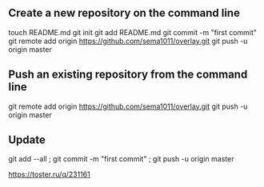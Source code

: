 ## Create a new repository on the command line
touch README.md
git init
git add README.md
git commit -m "first commit"
git remote add origin https://github.com/sema1011/overlay.git
git push -u origin master

## Push an existing repository from the command line
git remote add origin https://github.com/sema1011/overlay.git
git push -u origin master


## Update
git add --all ;
git commit -m "first commit" ;
git push -u origin master

https://toster.ru/q/231161
